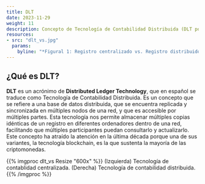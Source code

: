 ```yaml
---
title: DLT
date: 2023-11-29
weight: 11
description: Concepto de Tecnología de Contabilidad Distribuida (DLT por sus siglas en inglés).
resources:
- src: "dlt_vs.jpg"
  params: 
    byline: "*Figural 1: Registro centralizado vs. Registro distribuido.*"
---
```


## ¿Qué es DLT?

**DLT** es un acrónimo de **Distributed Ledger Technology**, que en español se traduce como Tecnología de Contabilidad Distribuida. Es un concepto que se refiere a una base de datos distribuida, que se encuentra replicada y sincronizada en múltiples nodos de una red, y que es accesible por múltiples partes. Esta tecnología nos permite almacenar múltiples copias idénticas de un registro en diferentes ordenadores dentro de una red, facilitando que múltiples participantes puedan consultarlo y actualizarlo. Este concepto ha atraído la atención en la última década porque una de sus variantes, la tecnología blockchain, es la que sustenta la mayoría de las criptomonedas.

{{% imgproc dlt_vs Resize "600x" %}}
(Izquierda) Tecnología de contablidad centralizada. (Derecha) Tecnología de contabilidad distribuida.
{{% /imgproc %}}
